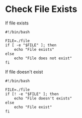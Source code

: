# Check File Exists

If file exists
```
#!/bin/bash

FILE=./file
if [ -e "$FILE" ]; then
    echo "File exists"
else 
    echo "File does not exist"
fi 

```

If file doesn't exist

```
#!/bin/bash

FILE=./file
if [! -e "$FILE" ]; then
    echo "File doesn't exists"
else 
    echo "File exist"
fi 

```
